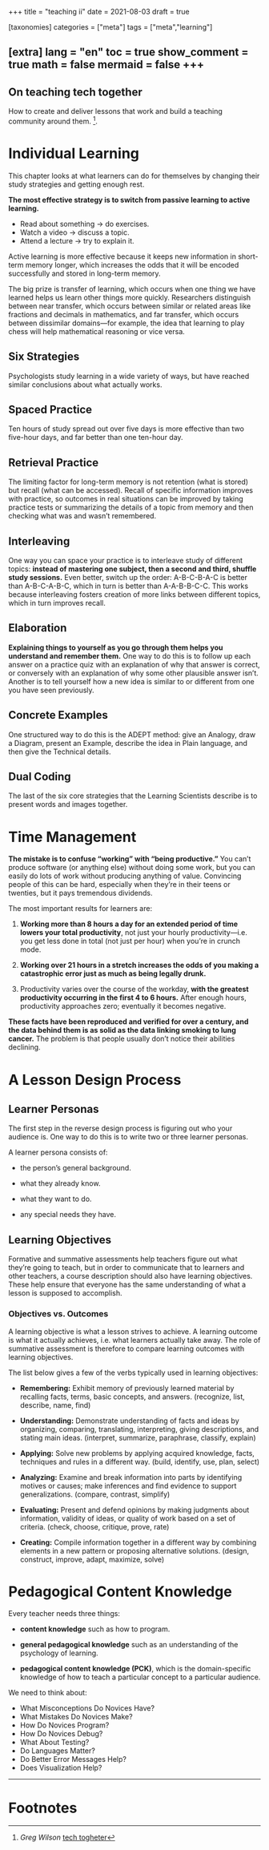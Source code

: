 +++
title = "teaching ii"
date = 2021-08-03
draft = true

[taxonomies]
categories = ["meta"]
tags = ["meta","learning"]

[extra]
lang = "en"
toc = true
show_comment = true
math = false
mermaid = false
+++
---

## On teaching tech together

How to create and deliver lessons that work and build a teaching community around them. [^1].

<!-- more -->

# Individual Learning

This chapter looks at what learners can do for themselves by changing their study strategies and getting enough rest.

**The most effective strategy is to switch from passive learning to active learning.**

- Read about something -> do exercises.
- Watch a video -> discuss a topic.
- Attend a lecture -> try to explain it.

Active learning is more effective because it keeps new information in short-term memory longer, which increases the odds that it will be encoded successfully and stored in long-term memory. 

The big prize is transfer of learning, which occurs when one thing we have learned helps us learn other things more quickly. Researchers distinguish between near transfer, which occurs between similar or related areas like fractions and decimals in mathematics, and far transfer, which occurs between dissimilar domains—for example, the idea that learning to play chess will help mathematical reasoning or vice versa.

## Six Strategies

Psychologists study learning in a wide variety of ways, but have reached similar conclusions about what actually works.

## Spaced Practice

Ten hours of study spread out over five days is more effective than two five-hour days, and far better than one ten-hour day.

## Retrieval Practice

The limiting factor for long-term memory is not retention (what is stored) but recall (what can be accessed). Recall of specific information improves with practice, so outcomes in real situations can be improved by taking practice tests or summarizing the details of a topic from memory and then checking what was and wasn’t remembered. 

## Interleaving

One way you can space your practice is to interleave study of different topics: **instead of mastering one subject, then a second and third, shuffle study sessions.** Even better, switch up the order: A-B-C-B-A-C is better than A-B-C-A-B-C, which in turn is better than A-A-B-B-C-C. This works because interleaving fosters creation of more links between different topics, which in turn improves recall.

## Elaboration

**Explaining things to yourself as you go through them helps you understand and remember them.** One way to do this is to follow up each answer on a practice quiz with an explanation of why that answer is correct, or conversely with an explanation of why some other plausible answer isn’t. Another is to tell yourself how a new idea is similar to or different from one you have seen previously.

## Concrete Examples

One structured way to do this is the ADEPT method: give an Analogy, draw a Diagram, present an Example, describe the idea in Plain language, and then give the Technical details. 

## Dual Coding

The last of the six core strategies that the Learning Scientists describe is to present words and images together.

# Time Management

**The mistake is to confuse “working” with “being productive.”** You can’t produce software (or anything else) without doing some work, but you can easily do lots of work without producing anything of value. Convincing people of this can be hard, especially when they’re in their teens or twenties, but it pays tremendous dividends.

The most important results for learners are:

1. **Working more than 8 hours a day for an extended period of time lowers your total productivity**, not just your hourly productivity—i.e. you get less done in total (not just per hour) when you’re in crunch mode.

2. **Working over 21 hours in a stretch increases the odds of you making a catastrophic error just as much as being legally drunk.**

3. Productivity varies over the course of the workday, **with the greatest productivity occurring in the first 4 to 6 hours.** After enough hours, productivity approaches zero; eventually it becomes negative.

**These facts have been reproduced and verified for over a century, and the data behind them is as solid as the data linking smoking to lung cancer.** The problem is that people usually don’t notice their abilities declining. 

# A Lesson Design Process

## Learner Personas

The first step in the reverse design process is figuring out who your audience is. One way to do this is to write two or three learner personas.

A learner persona consists of:

- the person’s general background.

- what they already know.

- what they want to do.

- any special needs they have.

## Learning Objectives

Formative and summative assessments help teachers figure out what they’re going to teach, but in order to communicate that to learners and other teachers, a course description should also have learning objectives. These help ensure that everyone has the same understanding of what a lesson is supposed to accomplish.

### Objectives vs. Outcomes

A learning objective is what a lesson strives to achieve. A learning outcome is what it actually achieves, i.e. what learners actually take away. The role of summative assessment is therefore to compare learning outcomes with learning objectives.

The list below gives a few of the verbs typically used in learning objectives:

- **Remembering:** Exhibit memory of previously learned material by recalling facts, terms, basic concepts, and answers. (recognize, list, describe, name, find) 

- **Understanding:** Demonstrate understanding of facts and ideas by organizing, comparing, translating, interpreting, giving descriptions, and stating main ideas. (interpret, summarize, paraphrase, classify, explain) 

- **Applying:** Solve new problems by applying acquired knowledge, facts, techniques and rules in a different way. (build, identify, use, plan, select) 

- **Analyzing:** Examine and break information into parts by identifying motives or causes; make inferences and find evidence to support generalizations. (compare, contrast, simplify) 

- **Evaluating:** Present and defend opinions by making judgments about information, validity of ideas, or quality of work based on a set of criteria. (check, choose, critique, prove, rate) 

- **Creating:** Compile information together in a different way by combining elements in a new pattern or proposing alternative solutions. (design, construct, improve, adapt, maximize, solve) 

# Pedagogical Content Knowledge

Every teacher needs three things:

- **content knowledge** such as how to program. 

- **general pedagogical knowledge** such as an understanding of the psychology of learning.

- **pedagogical content knowledge (PCK)**, which is the domain-specific knowledge of how to teach a particular concept to a particular audience.

We need to think about:

- What Misconceptions Do Novices Have?
- What Mistakes Do Novices Make?
- How Do Novices Program?
- How Do Novices Debug?
- What About Testing?
- Do Languages Matter?
- Do Better Error Messages Help?
- Does Visualization Help?

---
# Footnotes

[^1]: *Greg Wilson* [tech togheter](https://teachtogether.tech/)
